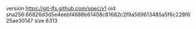 version https://git-lfs.github.com/spec/v1
oid sha256:66826d3d5e4eebf4688b61408c81682c2f9a569613485a5f6c228f625ae30147
size 6313
